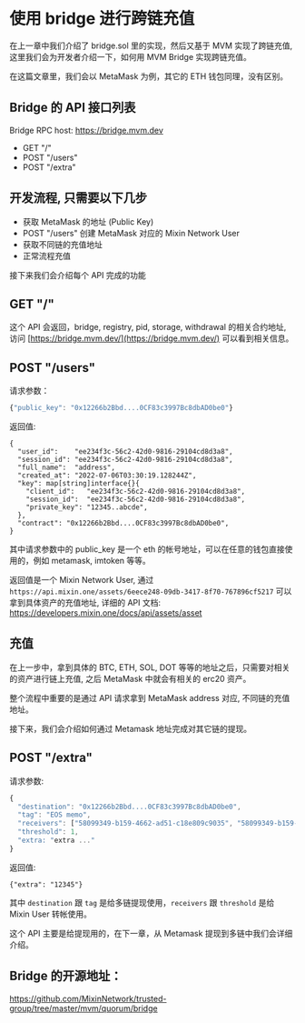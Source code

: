 # 使用 bridge 进行跨链充值

在上一章中我们介绍了 bridge.sol 里的实现，然后又基于 MVM 实现了跨链充值, 这里我们会为开发者介绍一下，如何用 MVM Bridge 实现跨链充值。

在这篇文章里，我们会以 MetaMask 为例，其它的 ETH 钱包同理，没有区别。

## Bridge 的 API 接口列表

Bridge RPC host: https://bridge.mvm.dev

* GET "/" 
* POST "/users"
* POST "/extra"

## 开发流程, 只需要以下几步

* 获取 MetaMask 的地址 (Public Key)
* POST "/users" 创建 MetaMask 对应的 Mixin Network User
* 获取不同链的充值地址
* 正常流程充值

接下来我们会介绍每个 API 完成的功能

## GET "/"

这个 API 会返回，bridge, registry, pid, storage, withdrawal 的相关合约地址, 访问 [https://bridge.mvm.dev/](https://bridge.mvm.dev/) 可以看到相关信息。

## POST "/users"

请求参数：

```javascript
{"public_key": "0x12266b2Bbd....0CF83c3997Bc8dbAD0be0"}
```

返回值:

```
{
  "user_id":    "ee234f3c-56c2-42d0-9816-29104cd8d3a8",
  "session_id": "ee234f3c-56c2-42d0-9816-29104cd8d3a8",
  "full_name":  "address",
  "created_at": "2022-07-06T03:30:19.128244Z",
  "key": map[string]interface{}{
    "client_id":   "ee234f3c-56c2-42d0-9816-29104cd8d3a8",
    "session_id":  "ee234f3c-56c2-42d0-9816-29104cd8d3a8",
    "private_key": "12345..abcde",
  },
  "contract": "0x12266b2Bbd....0CF83c3997Bc8dbAD0be0",
}
```

其中请求参数中的 public_key 是一个 eth 的帐号地址，可以在任意的钱包直接使用的，例如 metamask, imtoken 等等。

返回值是一个 Mixin Network User, 通过 `https://api.mixin.one/assets/6eece248-09db-3417-8f70-767896cf5217` 可以拿到具体资产的充值地址, 详细的 API 文档: https://developers.mixin.one/docs/api/assets/asset

## 充值

在上一步中，拿到具体的 BTC, ETH, SOL, DOT 等等的地址之后，只需要对相关的资产进行链上充值, 之后 MetaMask 中就会有相关的 erc20 资产。

整个流程中重要的是通过 API 请求拿到 MetaMask address 对应, 不同链的充值地址。

接下来，我们会介绍如何通过 Metamask 地址完成对其它链的提现。

## POST "/extra"

请求参数:

```javascript
{
  "destination": "0x12266b2Bbd....0CF83c3997Bc8dbAD0be0",
  "tag": "EOS memo",
  "receivers": ["58099349-b159-4662-ad51-c18e809c9035", "58099349-b159-4662-ad51-c18e809c9035", ...],
  "threshold": 1,
  "extra: "extra ..."
}
```

返回值: 

```
{"extra": "12345"}
```

其中 `destination` 跟 `tag` 是给多链提现使用，`receivers` 跟 `threshold` 是给 Mixin User 转帐使用。

这个 API 主要是给提现用的，在下一章，从 Metamask 提现到多链中我们会详细介绍。

## Bridge 的开源地址：

https://github.com/MixinNetwork/trusted-group/tree/master/mvm/quorum/bridge
